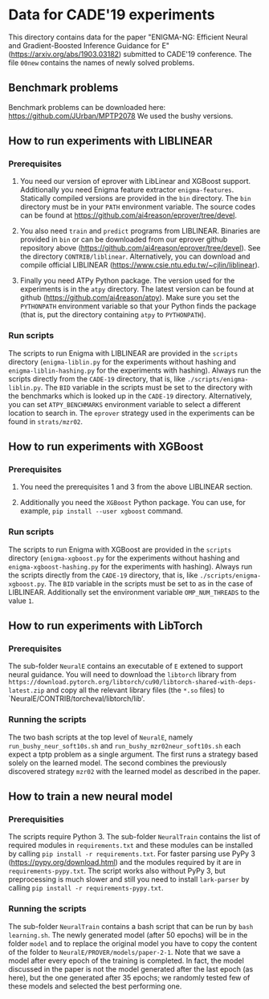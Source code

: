# Data for CADE'19 experiments #

This directory contains data for the paper "ENIGMA-NG: Efficient Neural and
Gradient-Boosted Inference Guidance for E"
(https://arxiv.org/abs/1903.03182) submitted to CADE'19 conference.
The file `00new` contains the names of newly solved problems.

## Benchmark problems ##

Benchmark problems can be downloaded here:
https://github.com/JUrban/MPTP2078 We used the bushy versions.

## How to run experiments with LIBLINEAR ##

### Prerequisites ###

1. You need our version of eprover with LibLinear and XGBoost support.
   Additionally you need Enigma feature extractor `enigma-features`.
   Statically compiled versions are provided in the `bin` directory.  The
   `bin` directory must be in your `PATH` environment variable.  The source
   codes can be found at https://github.com/ai4reason/eprover/tree/devel.  

2. You also need `train` and `predict` programs from LIBLINEAR.  Binaries
   are provided in `bin` or can be downloaded from our eprover github
   repository above (https://github.com/ai4reason/eprover/tree/devel).  See
   the directory `CONTRIB/liblinear`.  Alternatively, you can download and
   compile official LIBLINEAR
   (https://www.csie.ntu.edu.tw/~cjlin/liblinear).

3. Finally you need ATPy Python package.  The version used for the
   experiments is in the `atpy` directory.  The latest version can be found
   at github (https://github.com/ai4reason/atpy).  Make sure you set the
   `PYTHONPATH` environment variable so that your Python finds the package
   (that is, put the directory containing `atpy` to `PYTHONPATH`).

### Run scripts ###

The scripts to run Enigma with LIBLINEAR are provided in the `scripts`
directory (`enigma-liblin.py` for the experiments without hashing and
`enigma-liblin-hashing.py` for the experiments with hashing).  Always run
the scripts directly from the `CADE-19` directory, that is, like
`./scripts/enigma-liblin.py`.  The `BID` variable in the scripts must be set
to the directory with the benchmarks which is looked up in the `CADE-19`
directory.  Alternatively, you can set `ATPY_BENCHMARKS` environment
variable to select a different location to search in.  The `eprover`
strategy used in the experiments can be found in `strats/mzr02`.

## How to run experiments with XGBoost ##

### Prerequisites ###

1. You need the prerequisites 1 and 3 from the above LIBLINEAR section.

2. Additionally you need the `XGBoost` Python package.  You can use, for
   example, `pip install --user xgboost` command.

### Run scripts ###

The scripts to run Enigma with XGBoost are provided in the `scripts`
directory (`enigma-xgboost.py` for the experiments without hashing and
`enigma-xgboost-hashing.py` for the experiments with hashing).  Always run
the scripts directly from the `CADE-19` directory, that is, like
`./scripts/enigma-xgboost.py`.  The `BID` variable in the scripts must be
set to as in the case of LIBLINEAR.  Additionally set the environment
variable `OMP_NUM_THREADS` to the value `1`.

## How to run experiments with LibTorch ##

### Prerequisites ###

The sub-folder `NeuralE` contains an executable of `E` extened to support neural guidance.
You will need to download the `libtorch` library
from `https://download.pytorch.org/libtorch/cu90/libtorch-shared-with-deps-latest.zip`
and copy all the relevant library files (the `*.so` files) to `NeuralE/CONTRIB/torcheval/libtorch/lib'.

### Running the scripts ###

The two bash scripts at the top level of `NeuralE`, namely  `run_bushy_neur_soft10s.sh` and
`run_bushy_mzr02neur_soft10s.sh` each expect a tptp problem as a single argument.
The first runs a strategy based solely on the learned model. The second combines the previously
discovered strategy `mzr02` with the learned model as described in the paper.

## How to train a new neural model ##

### Prerequisities ###

The scripts require Python 3. The sub-folder `NeuralTrain` contains
the list of required modules in `requirements.txt` and these modules
can be installed by calling `pip install -r requirements.txt`. For
faster parsing use PyPy 3 (https://pypy.org/download.html) and the
modules required by it are in `requirements-pypy.txt`. The script
works also without PyPy 3, but preprocessing is much slower and still
you need to install `lark-parser` by calling `pip install -r
requirements-pypy.txt`.

### Running the scripts ### 

The sub-folder `NeuralTrain` contains a bash script that can be run by
`bash learning.sh`. The newly generated model (after 50 epochs) will
be in the folder `model` and to replace the original model you have to
copy the content of the folder to
`NeuralE/PROVER/models/paper-2-1`. Note that we save a model after
every epoch of the training is completed. In fact, the model discussed
in the paper is not the model generated after the last epoch (as here), but the
one generated after 35 epochs; we randomly tested few of these models
and selected the best performing one.
